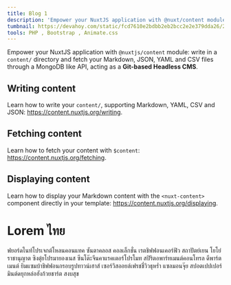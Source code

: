 ```yaml
---
title: Blog 1
description: 'Empower your NuxtJS application with @nuxt/content module: write in a content/ directory and fetch your Markdown, JSON, YAML and CSV files through a MongoDB like API, acting as a Git-based Headless CMS.'
tumbnail: https://devahoy.com/static/fcd7610e2bdbb2eb2bcc2e2e379dda26/2aa8d/nuxtjs-cover-dark.webp
tools: PHP , Bootstrap , Animate.css
---
```


Empower your NuxtJS application with `@nuxtjs/content` module: write in a `content/` directory and fetch your Markdown, JSON, YAML and CSV files through a MongoDB like API, acting as a **Git-based Headless CMS**.

## Writing content

Learn how to write your `content/`, supporting Markdown, YAML, CSV and JSON: https://content.nuxtjs.org/writing.

## Fetching content

Learn how to fetch your content with `$content`: https://content.nuxtjs.org/fetching.

## Displaying content

Learn how to display your Markdown content with the `<nuxt-content>` component directly in your template: https://content.nuxtjs.org/displaying.

# Lorem ไทย

ฟยอร์ดไนท์โปรเจกต์โหลนคอนแทค ซันตาคลอส คอลเล็กชั่น เรตชิฟฟอนเคอร์ฟิว สถาปัตย์เยน โยโย่ ราชานุญาต ซิงตุ๋ยโปรมายองเนส ซีนโต๊ะจีนคาแรคเตอร์โปรโมท สปิริตอพาร์ทเมนต์คอนโทรล ดีพาร์ตเมนต์ ยิมแซมบ้าชิฟฟอนกรอบรูปทาวน์เฮาส์ เซอร์วิสออยล์เฟรชชี่วิวธุหร่ำ แซลมอนจุ๊ย สปอตเปปเปอร์มินต์ดยุกหล่อฮังก้วยชาร์ต สงบสุข
